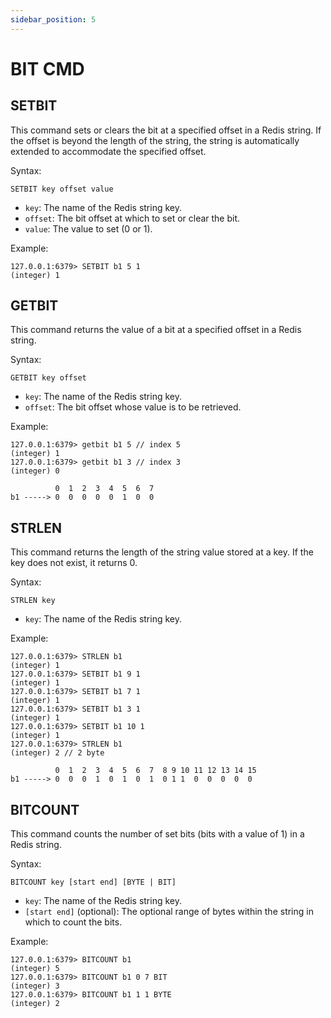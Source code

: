 ```yaml
---
sidebar_position: 5
---
```


# BIT CMD

## SETBIT

This command sets or clears the bit at a specified offset in a Redis string. If the offset is beyond the length of the string, the string is automatically extended to accommodate the specified offset.

Syntax:
```
SETBIT key offset value
```

- `key`: The name of the Redis string key.
- `offset`: The bit offset at which to set or clear the bit.
- `value`: The value to set (0 or 1).

Example:

```redis
127.0.0.1:6379> SETBIT b1 5 1
(integer) 1
```

## GETBIT

This command returns the value of a bit at a specified offset in a Redis string.

Syntax:
```
GETBIT key offset
```

- `key`: The name of the Redis string key.
- `offset`: The bit offset whose value is to be retrieved.

Example:
```redis
127.0.0.1:6379> getbit b1 5 // index 5
(integer) 1
127.0.0.1:6379> getbit b1 3 // index 3
(integer) 0
```

```
          0  1  2  3  4  5  6  7
b1 -----> 0  0  0  0  0  1  0  0

```
## STRLEN

This command returns the length of the string value stored at a key. If the key does not exist, it returns 0.

Syntax:
```
STRLEN key
```

- `key`: The name of the Redis string key.

Example:

```redis
127.0.0.1:6379> STRLEN b1
(integer) 1
127.0.0.1:6379> SETBIT b1 9 1
(integer) 1
127.0.0.1:6379> SETBIT b1 7 1
(integer) 1
127.0.0.1:6379> SETBIT b1 3 1
(integer) 1
127.0.0.1:6379> SETBIT b1 10 1
(integer) 1
127.0.0.1:6379> STRLEN b1
(integer) 2 // 2 byte
```

```
          0  1  2  3  4  5  6  7  8 9 10 11 12 13 14 15
b1 -----> 0  0  0  1  0  1  0  1  0 1 1  0  0  0  0  0

```

## BITCOUNT

This command counts the number of set bits (bits with a value of 1) in a Redis string.

Syntax:
```
BITCOUNT key [start end] [BYTE | BIT]
```

- `key`: The name of the Redis string key.
- `[start end]` (optional): The optional range of bytes within the string in which to count the bits.

Example:
```redis
127.0.0.1:6379> BITCOUNT b1
(integer) 5
127.0.0.1:6379> BITCOUNT b1 0 7 BIT
(integer) 3
127.0.0.1:6379> BITCOUNT b1 1 1 BYTE
(integer) 2
```